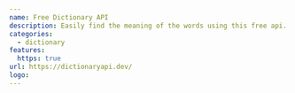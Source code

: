 ```yaml
---
name: Free Dictionary API
description: Easily find the meaning of the words using this free api.
categories:
  - dictionary
features:
  https: true
url: https://dictionaryapi.dev/
logo:
---
```

